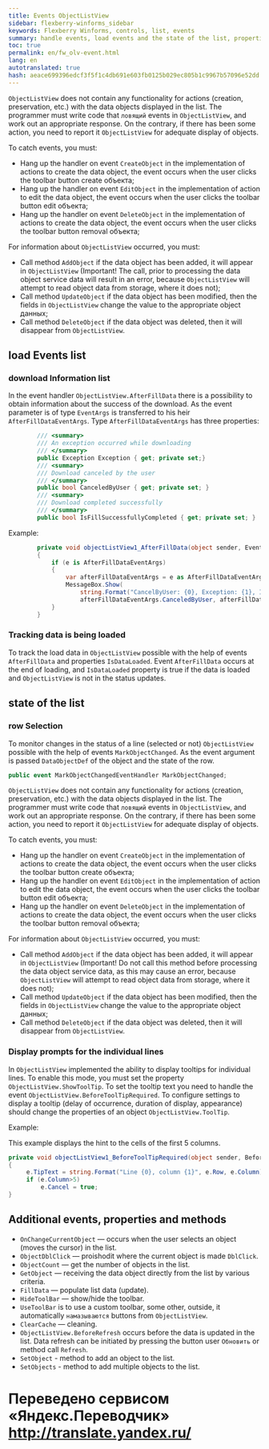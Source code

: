 ```yaml
--- 
title: Events ОbjectListView 
sidebar: flexberry-winforms_sidebar 
keywords: Flexberry Winforms, controls, list, events 
summary: handle events, load events and the state of the list, properties, methods, 
toc: true 
permalink: en/fw_olv-event.html 
lang: en 
autotranslated: true 
hash: aeace699396edcf3f5f1c4db691e603fb0125b029ec805b1c9967b57096e52dd 
--- 
```


`ObjectListView` does not contain any functionality for actions (creation, preservation, etc.) with the data objects displayed in the list. The programmer must write code that `ловящий` events in `ObjectListView`, and work out an appropriate response. On the contrary, if there has been some action, you need to report it `ObjectListView` for adequate display of objects. 

To catch events, you must: 
* Hang up the handler on event `CreateObject` in the implementation of actions to create the data object, the event occurs when the user clicks the toolbar button create объекта; 
* Hang up the handler on event `EditObject` in the implementation of action to edit the data object, the event occurs when the user clicks the toolbar button edit объекта; 
* Hang up the handler on event `DeleteObject` in the implementation of actions to create the data object, the event occurs when the user clicks the toolbar button removal объекта; 

For information about `ObjectListView` occurred, you must: 

* Call method `AddObject` if the data object has been added, it will appear in `ObjectListView` (Important! The call, prior to processing the data object service data will result in an error, because `ObjectListView` will attempt to read object data from storage, where it does not); 
* Call method `UpdateObject` if the data object has been modified, then the fields in `ObjectListView` change the value to the appropriate object данных; 
* Call method `DeleteObject` if the data object was deleted, then it will disappear from `ObjectListView`. 

## load Events list 

### download Information list 

In the event handler `ОbjectListView.AfterFillData` there is a possibility to obtain information about the success of the download. As the event parameter is of type `EventArgs` is transferred to his heir `AfterFillDataEventArgs`. 
Type `AfterFillDataEventArgs` has three properties: 

```csharp
        /// <summary> 
        /// An exception occurred while downloading 
        /// </summary> 
        public Exception Exception { get; private set;}
        /// <summary> 
        /// Download canceled by the user 
        /// </summary> 
        public bool CanceledByUser { get; private set; }
        /// <summary> 
        /// Download completed successfully 
        /// </summary> 
        public bool IsFillSuccessfullyCompleted { get; private set; }
``` 

Example: 

```csharp
        private void objectListView1_AfterFillData(object sender, EventArgs e)
        {
            if (e is AfterFillDataEventArgs)
            {
                var afterFillDataEventArgs = e as AfterFillDataEventArgs;
                MessageBox.Show(
                    string.Format("CancelByUser: {0}, Exception: {1}, IsFillSuccessfullyCompleted: {2} ",
                    afterFillDataEventArgs.CanceledByUser, afterFillDataEventArgs.Exception, afterFillDataEventArgs.IsFillSuccessfullyCompleted));
            }
        }
``` 

### Tracking data is being loaded 

To track the load data in `ObjectListView` possible with the help of events `AfterFillData` and properties `IsDataLoaded`. Event `AfterFillData` occurs at the end of loading, and `IsDataLoaded` property is true if the data is loaded and `ObjectListView` is not in the status updates. 

## state of the list 

### row Selection 

To monitor changes in the status of a line (selected or not) `ObjectListView` possible with the help of events `MarkObjectChanged`. As the event argument is passed `DataObjectDef` of the object and the state of the row. 

```csharp
public event MarkObjectChangedEventHandler MarkObjectChanged;
``` 

`ObjectListView` does not contain any functionality for actions (creation, preservation, etc.) with the data objects displayed in the list. The programmer must write code that `ловящий` events in `ObjectListView`, and work out an appropriate response. On the contrary, if there has been some action, you need to report it `ObjectListView` for adequate display of objects. 

To catch events, you must: 
* Hang up the handler on event `CreateObject` in the implementation of actions to create the data object, the event occurs when the user clicks the toolbar button create объекта; 
* Hang up the handler on event `EditObject` in the implementation of action to edit the data object, the event occurs when the user clicks the toolbar button edit объекта; 
* Hang up the handler on event `DeleteObject` in the implementation of actions to create the data object, the event occurs when the user clicks the toolbar button removal объекта; 

For information about `ObjectListView` occurred, you must: 

* Call method `AddObject` if the data object has been added, it will appear in `ObjectListView` (Important! Do not call this method before processing the data object service data, as this may cause an error, because `ObjectListView` will attempt to read object data from storage, where it does not); 
* Call method `UpdateObject` if the data object has been modified, then the fields in `ObjectListView` change the value to the appropriate object данных; 
* Call method `DeleteObject` if the data object was deleted, then it will disappear from `ObjectListView`. 

### Display prompts for the individual lines 

In `ObjectListView` implemented the ability to display tooltips for individual lines. 
To enable this mode, you must set the property `ObjectListView.ShowToolTip`. 
To set the tooltip text you need to handle the event `ObjectListView.BeforeToolTipRequired`. To configure settings to display a tooltip (delay of occurrence, duration of display, appearance) should change the properties of an object `ObjectListView.ToolTip`. 

Example: 

This example displays the hint to the cells of the first 5 columns.

```csharp
private void objectListView1_BeforeToolTipRequired(object sender, BeforeToolTipRequiredEventArgs e)
{
     e.TipText = string.Format("Line {0}, column {1}", e.Row, e.Column);
     if (e.Column>5)
         e.Cancel = true;
}
``` 

## Additional events, properties and methods 

* `OnChangeCurrentObject` — occurs when the user selects an object (moves the cursor) in the list. 
* `ObjectDblClick` — proishodit where the current object is made `DblClick`. 
* `ObjectCount` — get the number of objects in the list. 
* `GetObject` — receiving the data object directly from the list by various criteria. 
* `FillData` — populate list data (update). 
* `HideToolBar` — show/hide the toolbar. 
* `UseToolBar` is to use a custom toolbar, some other, outside, it automatically `намазываются` buttons from `ObjectListView`. 
* `ClearCache` — cleaning. 
* `ObjectListView.BeforeRefresh` occurs before the data is updated in the list. Data refresh can be initiated by pressing the button user `Обновить` or method call `Refresh`. 
* `SetObject` - method to add an object to the list. 
* `SetObjects` - method to add multiple objects to the list. 



 # Переведено сервисом «Яндекс.Переводчик» http://translate.yandex.ru/